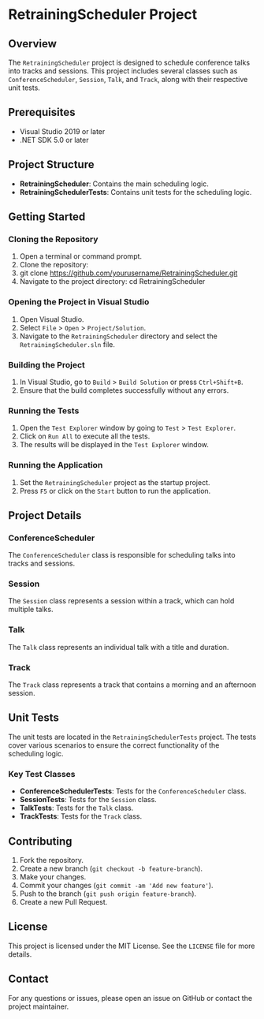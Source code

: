 # RetrainingScheduler Project

## Overview
The `RetrainingScheduler` project is designed to schedule conference talks into tracks and sessions. This project includes several classes such as `ConferenceScheduler`, `Session`, `Talk`, and `Track`, along with their respective unit tests.

## Prerequisites
- Visual Studio 2019 or later
- .NET SDK 5.0 or later

## Project Structure
- **RetrainingScheduler**: Contains the main scheduling logic.
- **RetrainingSchedulerTests**: Contains unit tests for the scheduling logic.

## Getting Started

### Cloning the Repository
1. Open a terminal or command prompt.
2. Clone the repository:
3. git clone https://github.com/yourusername/RetrainingScheduler.git
4. Navigate to the project directory:  cd RetrainingScheduler



### Opening the Project in Visual Studio
1. Open Visual Studio.
2. Select `File` > `Open` > `Project/Solution`.
3. Navigate to the `RetrainingScheduler` directory and select the `RetrainingScheduler.sln` file.

### Building the Project
1. In Visual Studio, go to `Build` > `Build Solution` or press `Ctrl+Shift+B`.
2. Ensure that the build completes successfully without any errors.

### Running the Tests
1. Open the `Test Explorer` window by going to `Test` > `Test Explorer`.
2. Click on `Run All` to execute all the tests.
3. The results will be displayed in the `Test Explorer` window.

### Running the Application
1. Set the `RetrainingScheduler` project as the startup project.
2. Press `F5` or click on the `Start` button to run the application.

## Project Details

### ConferenceScheduler
The `ConferenceScheduler` class is responsible for scheduling talks into tracks and sessions.

### Session
The `Session` class represents a session within a track, which can hold multiple talks.

### Talk
The `Talk` class represents an individual talk with a title and duration.

### Track
The `Track` class represents a track that contains a morning and an afternoon session.

## Unit Tests
The unit tests are located in the `RetrainingSchedulerTests` project. The tests cover various scenarios to ensure the correct functionality of the scheduling logic.

### Key Test Classes
- **ConferenceSchedulerTests**: Tests for the `ConferenceScheduler` class.
- **SessionTests**: Tests for the `Session` class.
- **TalkTests**: Tests for the `Talk` class.
- **TrackTests**: Tests for the `Track` class.

## Contributing
1. Fork the repository.
2. Create a new branch (`git checkout -b feature-branch`).
3. Make your changes.
4. Commit your changes (`git commit -am 'Add new feature'`).
5. Push to the branch (`git push origin feature-branch`).
6. Create a new Pull Request.

## License
This project is licensed under the MIT License. See the `LICENSE` file for more details.

## Contact
For any questions or issues, please open an issue on GitHub or contact the project maintainer.


    
